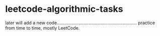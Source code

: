 # leetcode-algorithmic-tasks

later will add a new code...............................................................
practice from time to time,
mostly LeetCode.


